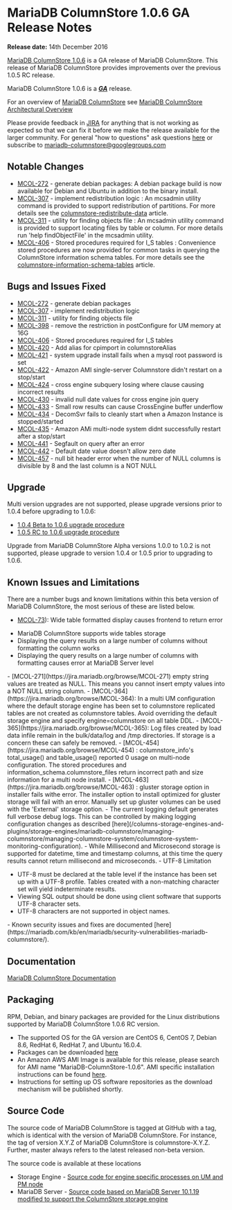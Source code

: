 # MariaDB ColumnStore 1.0.6 GA Release Notes

<strong>Release date:</strong> 14th December 2016

[MariaDB ColumnStore 1.0.6](/columns-storage-engines-and-plugins/storage-engines/mariadb-columnstore) is a GA release of MariaDB ColumnStore. This release of MariaDB ColumnStore provides improvements over the previous 1.0.5 RC release.

MariaDB ColumnStore 1.0.6 is a <strong><em>[GA](/kb/en/release-criteria/)</em></strong> release.

For an overview of [MariaDB ColumnStore](/columns-storage-engines-and-plugins/storage-engines/mariadb-columnstore) see [MariaDB ColumnStore Architectural Overview](/columns-storage-engines-and-plugins/storage-engines/mariadb-columnstore/columnstore-architecture/columnstore-architectural-overview)

Please provide feedback in [JIRA](https://jira.mariadb.org/browse/MCOL) for anything that is not working as expected so that we can fix it before we make the release available for the larger community.
For general "how to questions" ask questions [here](/columns-storage-engines-and-plugins/storage-engines/mariadb-columnstore) or subscribe to mariadb-columnstore@googlegroups.com

## Notable Changes

- [MCOL-272](https://jira.mariadb.org/browse/MCOL-272) - generate debian packages: A debian package build is now available for Debian and Ubuntu in addition to the binary install.
- [MCOL-307](https://jira.mariadb.org/browse/MCOL-307) - implement redistribution logic : An mcsadmin utility command is provided to support redistribution of partitions. For more details see the [columnstore-redistribute-data](/columns-storage-engines-and-plugins/storage-engines/mariadb-columnstore/managing-columnstore/managing-columnstore-system/columnstore-redistribute-data) article.
- [MCOL-311](https://jira.mariadb.org/browse/MCOL-311) - utility for finding objects file : An mcsadmin utility command is provided to support locating files by table or column. For more details run 'help findObjectFile'
in the mcsadmin utility.
- [MCOL-406](https://jira.mariadb.org/browse/MCOL-406) - Stored procedures required for I_S tables : Convenience stored procedures are now provided for common tasks in querying the ColumnStore information schema tables. For more details see the [columnstore-information-schema-tables](/columns-storage-engines-and-plugins/storage-engines/mariadb-columnstore/columnstore-sql-structure-and-commands/columnstore-information-schema-tables) article.

## Bugs and Issues Fixed

- [MCOL-272](https://jira.mariadb.org/browse/MCOL-272) - generate debian packages
- [MCOL-307](https://jira.mariadb.org/browse/MCOL-307) - implement redistribution logic
- [MCOL-311](https://jira.mariadb.org/browse/MCOL-311) - utility for finding objects file
- [MCOL-398](https://jira.mariadb.org/browse/MCOL-398) - remove the restriction in postConfigure for UM memory at 16G
- [MCOL-406](https://jira.mariadb.org/browse/MCOL-406) - Stored procedures required for I_S tables
- [MCOL-420](https://jira.mariadb.org/browse/MCOL-420) - Add alias for cpimport in  columnstoreAlias
- [MCOL-421](https://jira.mariadb.org/browse/MCOL-421) - system upgrade install fails when a mysql root password is set
- [MCOL-422](https://jira.mariadb.org/browse/MCOL-422) - Amazon AMI single-server Columnstore didn't restart on a stop/start
- [MCOL-424](https://jira.mariadb.org/browse/MCOL-424) - cross engine subquery losing where clause causing incorrect results
- [MCOL-430](https://jira.mariadb.org/browse/MCOL-430) - invalid null date values for cross engine join query
- [MCOL-433](https://jira.mariadb.org/browse/MCOL-433) - Small row results can cause CrossEngine buffer underflow
- [MCOL-434](https://jira.mariadb.org/browse/MCOL-434) - DecomSvr fails to cleanly start when a Amazon Instance is stopped/started
- [MCOL-435](https://jira.mariadb.org/browse/MCOL-435) - Amazon AMi multi-node system didnt successfully restart after a stop/start
- [MCOL-441](https://jira.mariadb.org/browse/MCOL-441) - Segfault on query after an error
- [MCOL-442](https://jira.mariadb.org/browse/MCOL-442) - Default date value doesn't allow zero date
- [MCOL-457](https://jira.mariadb.org/browse/MCOL-457) - null bit header error when the number of NULL columns is divisible by 8 and the last column is a NOT NULL

## Upgrade

Multi version upgrades are not supported, please upgrade versions prior to 1.0.4 before upgrading to 1.0.6:

- [1.0.4 Beta to 1.0.6 upgrade procedure](/columns-storage-engines-and-plugins/storage-engines/mariadb-columnstore/mariadb-columnstore-columnstore/mariadb-columnstore-10-upgrades/mariadb-columnstore-software-upgrade-104-to-106)
- [1.0.5 RC to 1.0.6 upgrade procedure](/columns-storage-engines-and-plugins/storage-engines/mariadb-columnstore/mariadb-columnstore-columnstore/mariadb-columnstore-10-upgrades/mariadb-columnstore-software-upgrade-105-to-106)

Upgrade from MariaDB ColumnStore Alpha versions 1.0.0 to 1.0.2 is not supported, please upgrade to version 1.0.4 or 1.0.5 prior to upgrading to 1.0.6.

## Known Issues and Limitations

There are a number bugs and known limitations within this beta version of MariaDB ColumnStore, the most serious of these are listed below.

- [MCOL-73](https://jira.mariadb.org/browse/MCOL-73)): Wide table formatted display causes frontend to return error
<ul start="1"><li>MariaDB ColumnStore supports wide tables storage
</li><li>Displaying the query results on a large number of columns without formatting the column works
</li><li>Displaying the query results on a large number of columns with formatting causes error at MariaDB Server level
</li></ul>
- [MCOL-271](https://jira.mariadb.org/browse/MCOL-271)  empty string values are treated as NULL. This means you cannot insert empty values into a NOT NULL string column.
- [MCOL-364](https://jira.mariadb.org/browse/MCOL-364): In a multi UM configuration where the default storage engine has been set to columnstore replicated tables are not created as columnstore tables. Avoid overriding the default storage engine and specify engine=columnstore on all table DDL.
- [MCOL-365](https://jira.mariadb.org/browse/MCOL-365): Log files created by load data infile remain in the bulk/data/log and /tmp directories. If storage is a concern these can safely be removed.
- [MCOL-454](https://jira.mariadb.org/browse/MCOL-454) : columnstore_info's total_usage() and table_usage() reported 0 usage on multi-node configuration. The stored procedures and information_schema.columnstore_files return incorrect path and size information for a multi node install.
- [MCOL-463](https://jira.mariadb.org/browse/MCOL-463) : gluster storage option in installer fails withe error. The installer option to install optimized for gluster storage will fail with an error. Manually set up gluster volumes can be used with the 'External' storage option.
- The current logging default generates full verbose debug logs. This can be controlled by making logging configuration changes as described [here](/columns-storage-engines-and-plugins/storage-engines/mariadb-columnstore/managing-columnstore/managing-columnstore-system/columnstore-system-monitoring-configuration).
- While Millisecond and Microsecond storage is supported for datetime, time and timestamp columns, at this time the query results cannot return millisecond and microseconds.
- UTF-8 Limitation
<ul start="1"><li>UTF-8 must be declared at the table level if the instance has been set up with a UTF-8 profile. Tables created with a non-matching character set will yield indeterminate results. 
</li><li>Viewing SQL output should be done using client software that supports UTF-8 character sets. 
</li><li>UTF-8 characters are not supported in object names. 
</li></ul>
- Known security issues and fixes are documented [here](https://mariadb.com/kb/en/mariadb/security-vulnerabilities-mariadb-columnstore/).

## Documentation

[MariaDB ColumnStore Documentation](/columns-storage-engines-and-plugins/storage-engines/mariadb-columnstore)

## Packaging

RPM, Debian, and binary packages are provided for the Linux distributions supported by MariaDB ColumnStore 1.0.6 RC version.

- The supported OS for the GA version are CentOS 6, CentOS 7, Debian 8.6, RedHat 6, RedHat 7, and Ubuntu 16.0.4.
- Packages can be downloaded [here](https://mariadb.com/downloads/columnstore)
- An Amazon AWS AMI Image is available for this release, please search for AMI name "MariaDB-ColumnStore-1.0.6". AMI specific installation instructions can be found [here](/columns-storage-engines-and-plugins/storage-engines/mariadb-columnstore/columnstore-getting-started/installing-and-configuring-a-columnstore-system-using-the-amazon-ami).
- Instructions for setting up OS software repositories as the download mechanism will be published shortly.

## Source Code

The source code of MariaDB ColumnStore is tagged at GitHub with a tag, which is identical with the version of MariaDB ColumnStore. For instance, the tag of version X.Y.Z of MariaDB ColumnStore is columnstore-X.Y.Z. Further, master always refers to the latest released non-beta version.

The source code is available at these locations

- Storage Engine - [Source code for engine specific processes on UM and PM node](https://github.com/mariadb-corporation/mariadb-columnstore-engine)
- MariaDB Server - [Source code based on MariaDB Server 10.1.19 modified to support the ColumnStore storage engine](https://github.com/mariadb-corporation/mariadb-columnstore-server)